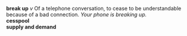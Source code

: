 __break up__ _v_ Of a telephone conversation, to cease to be understandable because of a bad connection. _Your phone is breaking up._  
__cesspool__  
__supply and demand__  
